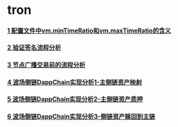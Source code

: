 # tron
#### [1 配置文件中vm.minTimeRatio和vm.maxTimeRatio的含义](https://github.com/zyumingfit/tron/blob/master/%E9%85%8D%E7%BD%AE%E6%96%87%E4%BB%B6%E4%B8%ADvm.minTimeRatio%E5%92%8Cvm.maxTimeRatio%E7%9A%84%E5%90%AB%E4%B9%89.md)
#### [2 验证签名流程分析](https://github.com/zyumingfit/tron/blob/master/%E9%AA%8C%E8%AF%81%E7%AD%BE%E5%90%8D%E6%B5%81%E7%A8%8B%E5%88%86%E6%9E%90.md)
#### [3 节点广播交易前的流程分析](https://github.com/zyumingfit/tron/blob/master/%E8%8A%82%E7%82%B9%E5%B9%BF%E6%92%AD%E4%BA%A4%E6%98%93%E5%89%8D%E7%9A%84%E6%B5%81%E7%A8%8B%E5%88%86%E6%9E%90.md)
#### [4 波场侧链DappChain实现分析1-主侧链资产映射](https://github.com/zyumingfit/tron/blob/master/%E6%B3%A2%E5%9C%BA%E4%BE%A7%E9%93%BEDappChain%E5%AE%9E%E7%8E%B0%E5%88%86%E6%9E%901-%E4%B8%BB%E4%BE%A7%E9%93%BE%E8%B5%84%E4%BA%A7%E6%98%A0%E5%B0%84.md)
#### [5 波场侧链DappChain实现分析2-主侧链资产质押](https://github.com/zyumingfit/tron/blob/master/%E6%B3%A2%E5%9C%BA%E4%BE%A7%E9%93%BEDappChain%E6%8A%80%E6%9C%AF%E5%88%86%E6%9E%902-%E4%B8%BB%E4%BE%A7%E9%93%BE%E8%B5%84%E4%BA%A7%E8%B4%A8%E6%8A%BC.md)
#### [6 波场侧链DappChain实现分析3-侧链资产赎回到主链](https://github.com/zyumingfit/tron/blob/master/%E6%B3%A2%E5%9C%BA%E4%BE%A7%E9%93%BEDappChain%E6%8A%80%E6%9C%AF%E5%88%86%E6%9E%903-%E4%BE%A7%E9%93%BE%E8%B5%84%E4%BA%A7%E8%B5%8E%E5%9B%9E%E5%88%B0%E4%B8%BB%E9%93%BE.md)

